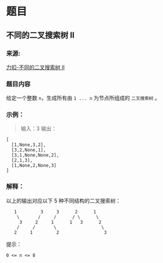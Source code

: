 # 题目

## 不同的二叉搜索树 II

### 来源:

[力扣-不同的二叉搜索树 II](https://leetcode-cn.com/problems/unique-binary-search-trees-ii/)

### 题目内容

给定一个整数 `n`，生成所有由 `1 ... n` 为节点所组成的 `二叉搜索树` 。

### 示例：

> 输入：3
> 输出：

``` py3
[
  [1,None,3,2],
  [3,2,None,1],
  [3,1,None,None,2],
  [2,1,3],
  [1,None,2,None,3]
]
```

### 解释：

以上的输出对应以下 5 种不同结构的二叉搜索树：

```plaintext
   1         3     3      2      1
    \       /     /      / \      \
     3     2     1      1   3      2
    /     /       \                 \
   2     1         2                 3
```

提示：

`0 <= n <= 8`
